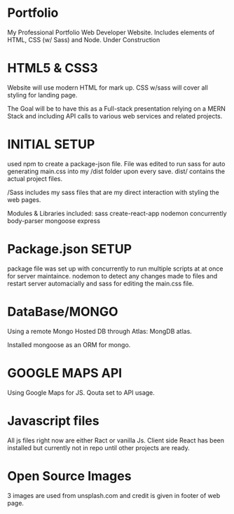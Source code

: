 # Portfolio

My Professional Portfolio Web Developer Website. Includes elements of HTML, CSS (w/ Sass) and Node. Under Construction

# HTML5 & CSS3

Website will use modern HTML for mark up. CSS w/sass will cover all styling for landing page.

The Goal will be to have this as a Full-stack presentation relying on a MERN Stack and including API calls to various web services and related projects.

# INITIAL SETUP
used npm to create a package-json file.
File was edited to run sass for auto generating main.css into my /dist folder upon every save.
dist/ contains the actual project files.

/Sass includes my sass files that are my direct interaction with styling the web pages.

Modules & Libraries included:
sass
create-react-app
nodemon
concurrently
body-parser
mongoose
express

# Package.json SETUP

package file was set up with concurrently to run multiple scripts at at once for server maintaince.
nodemon to detect any changes made to files and restart server automacially and sass for editing the main.css file.

# DataBase/MONGO

Using a remote Mongo Hosted DB through Atlas: MongDB atlas.

Installed mongoose as an ORM for mongo.

# GOOGLE MAPS API
Using Google Maps for JS.
Qouta set to API usage.

# Javascript files  
All js files right now are either Ract or vanilla Js.  Client side React has been installed but currently not
in repo until other projects are ready.  

# Open Source Images
3 images are used from unsplash.com and credit is given in footer of web page.
